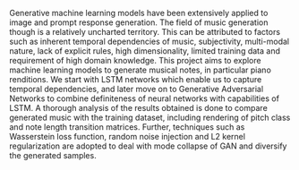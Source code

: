 Generative machine learning models have been extensively applied to image and prompt 
response generation. The field of music generation though is a relatively uncharted territory. 
This can be attributed to factors such as inherent temporal dependencies of music, 
subjectivity, multi-modal nature, lack of explicit rules, high dimensionality, limited training 
data and requirement of high domain knowledge. This project aims to explore machine 
learning models to generate musical notes, in particular piano renditions. We start with LSTM 
networks which enable us to capture temporal dependencies, and later move on to Generative 
Adversarial Networks to combine definiteness of neural networks with capabilities of LSTM. 
A thorough analysis of the results obtained is done to compare generated music with the 
training dataset, including rendering of pitch class and note length transition matrices. Further, 
techniques such as Wasserstein loss function, random noise injection and L2 kernel 
regularization are adopted to deal with mode collapse of GAN and diversify the generated 
samples. 
